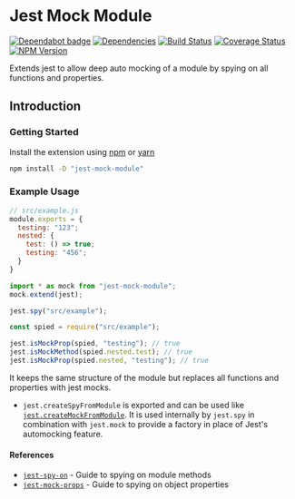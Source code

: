 # Jest Mock Module

[![Dependabot badge](https://badgen.net/github/dependabot/iamogbz/jest-mock-module/?icon=dependabot)](https://app.dependabot.com)
[![Dependencies](https://img.shields.io/librariesio/github/iamogbz/jest-mock-module)](https://github.com/iamogbz/jest-mock-module)
[![Build Status](https://github.com/iamogbz/jest-mock-module/workflows/Build/badge.svg)](https://github.com/iamogbz/jest-mock-module/actions)
[![Coverage Status](https://coveralls.io/repos/github/iamogbz/jest-mock-module/badge.svg?branch=refs/heads/master)](https://coveralls.io/github/iamogbz/jest-mock-module)
[![NPM Version](https://img.shields.io/npm/v/jest-mock-module.svg)](https://www.npmjs.com/package/jest-mock-module)

Extends jest to allow deep auto mocking of a module by spying on all functions and properties.

## Introduction

### Getting Started

Install the extension using [npm](https://docs.npmjs.com/cli/install.html) or [yarn](https://yarnpkg.com/en/docs/usage)

```sh
npm install -D "jest-mock-module"
```

### Example Usage

```js
// src/example.js
module.exports = {
  testing: "123";
  nested: {
    test: () => true;
    testing: "456";
  }
}
```

```js
import * as mock from "jest-mock-module";
mock.extend(jest);

jest.spy("src/example");

const spied = require("src/example");

jest.isMockProp(spied, "testing"); // true
jest.isMockMethod(spied.nested.test); // true
jest.isMockProp(spied.nested, "testing"); // true
```

It keeps the same structure of the module but replaces all functions and properties with jest mocks.

- `jest.createSpyFromModule` is exported and can be used like [`jest.createMockFromModule`][jest-create-mock]. It is used internally by `jest.spy` in combination with `jest.mock` to provide a factory in place of Jest's automocking feature.

#### References

- [`jest-spy-on`][jest-spyon-method] - Guide to spying on module methods
- [`jest-mock-props`][jest-spyon-props] - Guide to spying on object properties

[jest-spyon-method]: https://jestjs.io/docs/en/jest-object#jestspyonobject-methodname
[jest-create-mock]: https://jestjs.io/docs/en/jest-object#jestcreatemockfrommodulemodulename
[jest-spyon-props]: https://ogbizi.com/jest-mock-props/
